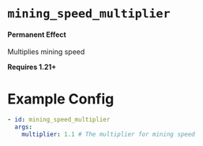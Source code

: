 # `mining_speed_multiplier`
#### Permanent Effect

Multiplies mining speed

**Requires 1.21+**

# Example Config
```yaml
- id: mining_speed_multiplier
  args:
    multiplier: 1.1 # The multiplier for mining speed
```